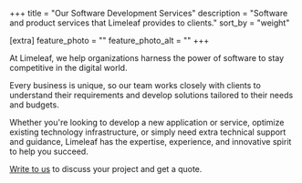 +++
title = "Our Software Development Services"
description = "Software and product services that Limeleaf provides to clients."
sort_by = "weight"

[extra]
feature_photo = ""
feature_photo_alt = ""
+++

At Limeleaf, we help organizations harness the power of software to stay competitive in the digital world.

Every business is unique, so our team works closely with clients to understand their requirements and develop solutions tailored to their needs and budgets.

Whether you're looking to develop a new application or service, optimize existing technology infrastructure, or simply need extra technical support and guidance, Limeleaf has the expertise, experience, and innovative spirit to help you succeed.

[Write to us](https://limeleaf.io/contact/ "Contact us") to discuss your project and get a quote.
